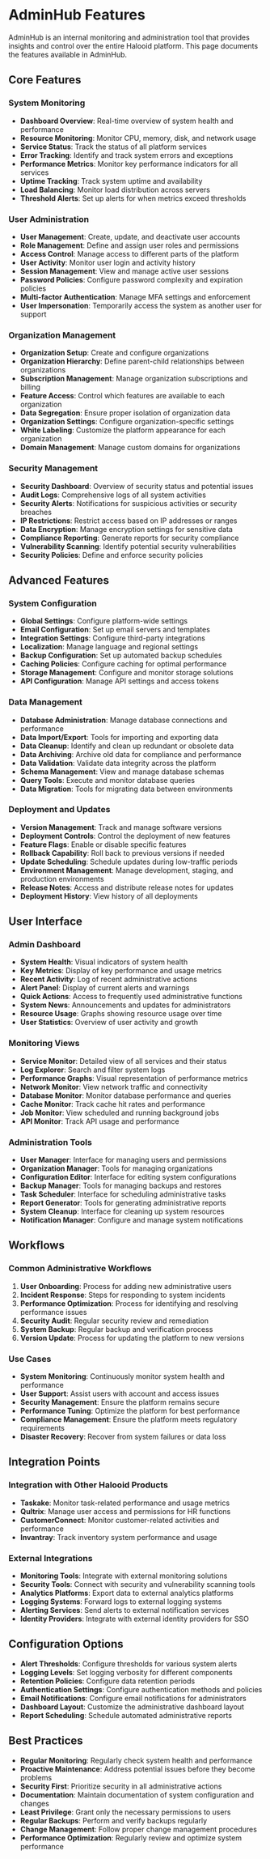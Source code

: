 # AdminHub Features

AdminHub is an internal monitoring and administration tool that provides insights and control over the entire Halooid platform. This page documents the features available in AdminHub.

## Core Features

### System Monitoring

- **Dashboard Overview**: Real-time overview of system health and performance
- **Resource Monitoring**: Monitor CPU, memory, disk, and network usage
- **Service Status**: Track the status of all platform services
- **Error Tracking**: Identify and track system errors and exceptions
- **Performance Metrics**: Monitor key performance indicators for all services
- **Uptime Tracking**: Track system uptime and availability
- **Load Balancing**: Monitor load distribution across servers
- **Threshold Alerts**: Set up alerts for when metrics exceed thresholds

### User Administration

- **User Management**: Create, update, and deactivate user accounts
- **Role Management**: Define and assign user roles and permissions
- **Access Control**: Manage access to different parts of the platform
- **User Activity**: Monitor user login and activity history
- **Session Management**: View and manage active user sessions
- **Password Policies**: Configure password complexity and expiration policies
- **Multi-factor Authentication**: Manage MFA settings and enforcement
- **User Impersonation**: Temporarily access the system as another user for support

### Organization Management

- **Organization Setup**: Create and configure organizations
- **Organization Hierarchy**: Define parent-child relationships between organizations
- **Subscription Management**: Manage organization subscriptions and billing
- **Feature Access**: Control which features are available to each organization
- **Data Segregation**: Ensure proper isolation of organization data
- **Organization Settings**: Configure organization-specific settings
- **White Labeling**: Customize the platform appearance for each organization
- **Domain Management**: Manage custom domains for organizations

### Security Management

- **Security Dashboard**: Overview of security status and potential issues
- **Audit Logs**: Comprehensive logs of all system activities
- **Security Alerts**: Notifications for suspicious activities or security breaches
- **IP Restrictions**: Restrict access based on IP addresses or ranges
- **Data Encryption**: Manage encryption settings for sensitive data
- **Compliance Reporting**: Generate reports for security compliance
- **Vulnerability Scanning**: Identify potential security vulnerabilities
- **Security Policies**: Define and enforce security policies

## Advanced Features

### System Configuration

- **Global Settings**: Configure platform-wide settings
- **Email Configuration**: Set up email servers and templates
- **Integration Settings**: Configure third-party integrations
- **Localization**: Manage language and regional settings
- **Backup Configuration**: Set up automated backup schedules
- **Caching Policies**: Configure caching for optimal performance
- **Storage Management**: Configure and monitor storage solutions
- **API Configuration**: Manage API settings and access tokens

### Data Management

- **Database Administration**: Manage database connections and performance
- **Data Import/Export**: Tools for importing and exporting data
- **Data Cleanup**: Identify and clean up redundant or obsolete data
- **Data Archiving**: Archive old data for compliance and performance
- **Data Validation**: Validate data integrity across the platform
- **Schema Management**: View and manage database schemas
- **Query Tools**: Execute and monitor database queries
- **Data Migration**: Tools for migrating data between environments

### Deployment and Updates

- **Version Management**: Track and manage software versions
- **Deployment Controls**: Control the deployment of new features
- **Feature Flags**: Enable or disable specific features
- **Rollback Capability**: Roll back to previous versions if needed
- **Update Scheduling**: Schedule updates during low-traffic periods
- **Environment Management**: Manage development, staging, and production environments
- **Release Notes**: Access and distribute release notes for updates
- **Deployment History**: View history of all deployments

## User Interface

### Admin Dashboard

- **System Health**: Visual indicators of system health
- **Key Metrics**: Display of key performance and usage metrics
- **Recent Activity**: Log of recent administrative actions
- **Alert Panel**: Display of current alerts and warnings
- **Quick Actions**: Access to frequently used administrative functions
- **System News**: Announcements and updates for administrators
- **Resource Usage**: Graphs showing resource usage over time
- **User Statistics**: Overview of user activity and growth

### Monitoring Views

- **Service Monitor**: Detailed view of all services and their status
- **Log Explorer**: Search and filter system logs
- **Performance Graphs**: Visual representation of performance metrics
- **Network Monitor**: View network traffic and connectivity
- **Database Monitor**: Monitor database performance and queries
- **Cache Monitor**: Track cache hit rates and performance
- **Job Monitor**: View scheduled and running background jobs
- **API Monitor**: Track API usage and performance

### Administration Tools

- **User Manager**: Interface for managing users and permissions
- **Organization Manager**: Tools for managing organizations
- **Configuration Editor**: Interface for editing system configurations
- **Backup Manager**: Tools for managing backups and restores
- **Task Scheduler**: Interface for scheduling administrative tasks
- **Report Generator**: Tools for generating administrative reports
- **System Cleanup**: Interface for cleaning up system resources
- **Notification Manager**: Configure and manage system notifications

## Workflows

### Common Administrative Workflows

1. **User Onboarding**: Process for adding new administrative users
2. **Incident Response**: Steps for responding to system incidents
3. **Performance Optimization**: Process for identifying and resolving performance issues
4. **Security Audit**: Regular security review and remediation
5. **System Backup**: Regular backup and verification process
6. **Version Update**: Process for updating the platform to new versions

### Use Cases

- **System Monitoring**: Continuously monitor system health and performance
- **User Support**: Assist users with account and access issues
- **Security Management**: Ensure the platform remains secure
- **Performance Tuning**: Optimize the platform for best performance
- **Compliance Management**: Ensure the platform meets regulatory requirements
- **Disaster Recovery**: Recover from system failures or data loss

## Integration Points

### Integration with Other Halooid Products

- **Taskake**: Monitor task-related performance and usage metrics
- **Qultrix**: Manage user access and permissions for HR functions
- **CustomerConnect**: Monitor customer-related activities and performance
- **Invantray**: Track inventory system performance and usage

### External Integrations

- **Monitoring Tools**: Integrate with external monitoring solutions
- **Security Tools**: Connect with security and vulnerability scanning tools
- **Analytics Platforms**: Export data to external analytics platforms
- **Logging Systems**: Forward logs to external logging systems
- **Alerting Services**: Send alerts to external notification services
- **Identity Providers**: Integrate with external identity providers for SSO

## Configuration Options

- **Alert Thresholds**: Configure thresholds for various system alerts
- **Logging Levels**: Set logging verbosity for different components
- **Retention Policies**: Configure data retention periods
- **Authentication Settings**: Configure authentication methods and policies
- **Email Notifications**: Configure email notifications for administrators
- **Dashboard Layout**: Customize the administrative dashboard layout
- **Report Scheduling**: Schedule automated administrative reports

## Best Practices

- **Regular Monitoring**: Regularly check system health and performance
- **Proactive Maintenance**: Address potential issues before they become problems
- **Security First**: Prioritize security in all administrative actions
- **Documentation**: Maintain documentation of system configuration and changes
- **Least Privilege**: Grant only the necessary permissions to users
- **Regular Backups**: Perform and verify backups regularly
- **Change Management**: Follow proper change management procedures
- **Performance Optimization**: Regularly review and optimize system performance
